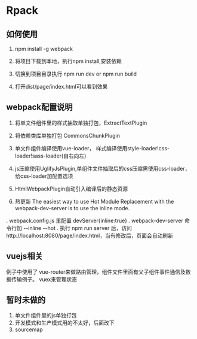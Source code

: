 # Rpack

## 如何使用

1) npm install -g webpack

2) 将项目下载到本地，执行npm install,安装依赖

3) 切换到项目目录执行 npm run dev or npm run build

4) 打开dist/page/index.html可以看到效果

## webpack配置说明

1) 将单文件组件里的样式抽取单独打包，ExtractTextPlugin

2) 将依赖类库单独打包 CommonsChunkPlugin

3) 单文件组件编译使用vue-loader， 样式编译使用style-loader!css-loader!sass-loader(自右向左)

4) js压缩使用UglifyJsPlugin,单组件文件抽取后的css压缩需使用css-loader，给css-loader加配置选项

5) HtmlWebpackPlugin自动引入编译后的静态资源

6) 热更新
The easiest way to use Hot Module Replacement with the webpack-dev-server is to use the inline mode.

. webpack.config.js 里配置 devServer{inline:true}
. webpack-dev-server 命令行加 --inline --hot
. 执行 npm run server 后，访问http://localhost:8080/page/index.html，当有修改后，页面会自动刷新

## vuejs相关

例子中使用了 vue-router来做路由管理，组件文件里面有父子组件事件通信及数据传输例子。
vuex来管理状态

## 暂时未做的

1) 单文件组件里的js单独打包
2) 开发模式和生产模式用的不太好，后面改下
3) sourcemap
